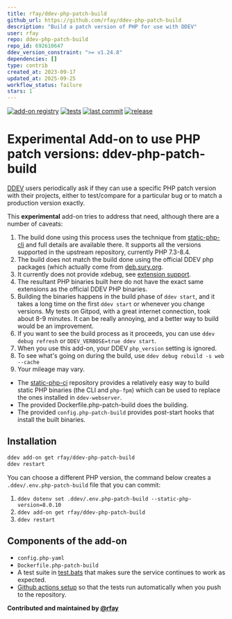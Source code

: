 ```yaml
---
title: rfay/ddev-php-patch-build
github_url: https://github.com/rfay/ddev-php-patch-build
description: "Build a patch version of PHP for use with DDEV"
user: rfay
repo: ddev-php-patch-build
repo_id: 692610647
ddev_version_constraint: ">= v1.24.8"
dependencies: []
type: contrib
created_at: 2023-09-17
updated_at: 2025-09-25
workflow_status: failure
stars: 1
---
```


[![add-on registry](https://img.shields.io/badge/DDEV-Add--on_Registry-blue)](https://addons.ddev.com)
[![tests](https://github.com/rfay/ddev-php-patch-build/actions/workflows/tests.yml/badge.svg?branch=main)](https://github.com/rfay/ddev-php-patch-build/actions/workflows/tests.yml?query=branch%3Amain)
[![last commit](https://img.shields.io/github/last-commit/rfay/ddev-php-patch-build)](https://github.com/rfay/ddev-php-patch-build/commits)
[![release](https://img.shields.io/github/v/release/rfay/ddev-php-patch-build)](https://github.com/rfay/ddev-php-patch-build/releases/latest)

# Experimental Add-on to use PHP patch versions: ddev-php-patch-build

[DDEV](https://ddev.com) users periodically ask if they can use a specific PHP patch version with their projects, either to test/compare for a particular bug or to match a production version exactly.

This **experimental** add-on tries to address that need, although there are a number of caveats:

1. The build done using this process uses the technique from [static-php-cli](https://github.com/crazywhalecc/static-php-cli) and full details are available there. It supports all the versions supported in the upstream repository, currently PHP 7.3-8.4.
2. The build does not match the build done using the official DDEV php packages (which actually come from [deb.sury.org](https://deb.sury.org/).
3. It currently does not provide xdebug, see [extension support](https://static-php.dev/en/guide/extension-notes.html).
4. The resultant PHP binaries built here do not have the exact same extensions as the official DDEV PHP binaries.
5. Building the binaries happens in the build phase of `ddev start`, and it takes a long time on the first `ddev start` or whenever you change versions. My tests on Gitpod, with a great internet connection, took about 8-9 minutes. It can be really annoying, and a better way to build would be an improvement.
6. If you want to see the build process as it proceeds, you can use `ddev debug refresh` or `DDEV_VERBOSE=true ddev start`.
7. When you use this add-on, your DDEV `php_version` setting is ignored.
8. To see what's going on during the build, use `ddev debug rebuild -s web --cache`
9. Your mileage may vary.

* The [static-php-ci](https://github.com/crazywhalecc/static-php-cli) repository provides a relatively easy way to build static PHP binaries (the CLI and `php-fpm`) which can be used to replace the ones installed in `ddev-webserver`.
* The provided Dockerfile.php-patch-build does the building.
* The provided `config.php-patch-build` provides post-start hooks that install the built binaries.

## Installation

```bash
ddev add-on get rfay/ddev-php-patch-build
ddev restart
```

You can choose a different PHP version, the command below creates a `.ddev/.env.php-patch-build` file that you can commit:

1. `ddev dotenv set .ddev/.env.php-patch-build --static-php-version=8.0.10`
2. `ddev add-on get rfay/ddev-php-patch-build`
3. `ddev restart`

## Components of the add-on

* `config.php-yaml`
* `Dockerfile.php-patch-build`
* A test suite in [test.bats](https://github.com/rfay/ddev-php-patch-build/blob/main/tests/test.bats) that makes sure the service continues to work as expected.
* [Github actions setup](https://github.com/rfay/ddev-php-patch-build/blob/main/.github/workflows/tests.yml) so that the tests run automatically when you push to the repository.


**Contributed and maintained by [@rfay](https://github.com/rfay)**
